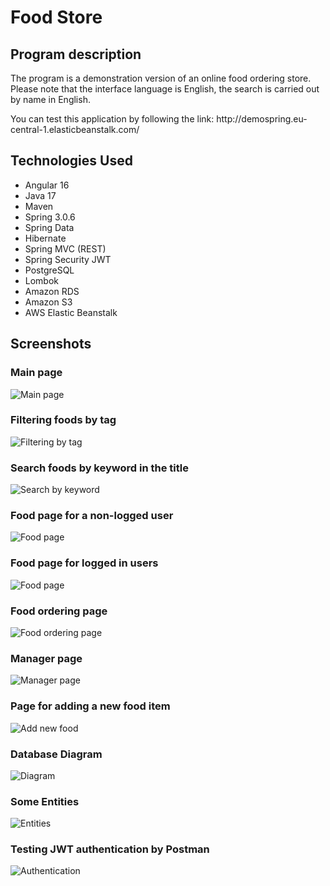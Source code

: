    <h1>Food Store</h1>


<h2>Program description</h2>

   <p>The program is a demonstration version of an online food ordering store. 
Please note that the interface language is English, the search is carried out 
by name in English.</p>

   <p>You can test this application by following the link:
http://demospring.eu-central-1.elasticbeanstalk.com/</p>


<h2>Technologies Used</h2>
<ul>
<li>Angular 16</li>
<li>Java 17</li>
<li>Maven</li>
<li>Spring 3.0.6</li>
<li>Spring Data</li>
<li>Hibernate</li>
<li>Spring MVC (REST)</li>
<li>Spring Security JWT</li>
<li>PostgreSQL</li>
<li>Lombok</li>
<li>Amazon RDS</li>
<li>Amazon S3</li>
<li>AWS Elastic Beanstalk</li>
</ul>

<h2>Screenshots</h2>

<h3>Main page</h3>

![Main page](./assets/screenshot-1.jpg)

<h3>Filtering foods by tag</h3>

![Filtering by tag](./assets/screenshot-2.jpg)

<h3>Search foods by keyword in the title</h3>

![Search by keyword](./assets/screenshot-3.jpg)

<h3>Food page for a non-logged user</h3>

![Food page](./assets/screenshot-4.jpg)

<h3>Food page for logged in users</h3>

![Food page](./assets/screenshot-5.jpg)

<h3>Food ordering page</h3>

![Food ordering page](./assets/screenshot-6.jpg)

<h3>Manager page</h3>

![Manager page](./assets/screenshot-7.jpg)

<h3>Page for adding a new food item</h3>

![Add new food](./assets/screenshot-8.jpg)

<h3>Database Diagram</h3>

![Diagram](./assets/screenshot-9.jpg) 

<h3>Some Entities</h3>

![Entities](./assets/screenshot-10.jpg) 

<h3>Testing JWT authentication by Postman</h3>

![Authentication](./assets/screenshot-11.jpg) 

